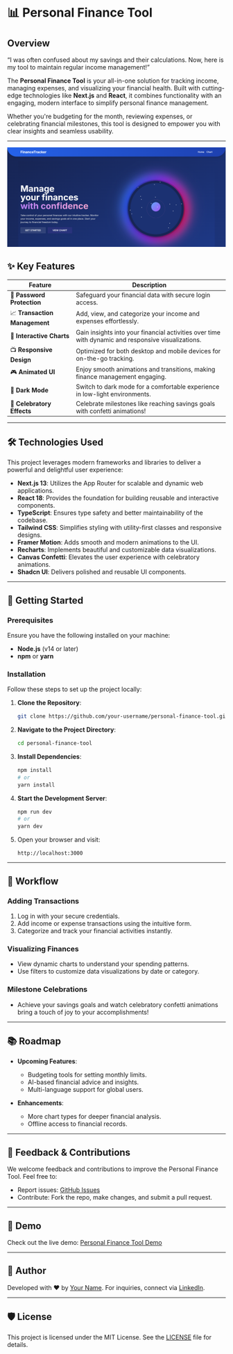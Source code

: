 # 📊 Personal Finance Tool

## Overview

“I was often confused about my savings and their calculations. Now, here is my tool to maintain regular income management!”

The **Personal Finance Tool** is your all-in-one solution for tracking income, managing expenses, and visualizing your financial health. Built with cutting-edge technologies like **Next.js** and **React**, it combines functionality with an engaging, modern interface to simplify personal finance management.

Whether you're budgeting for the month, reviewing expenses, or celebrating financial milestones, this tool is designed to empower you with clear insights and seamless usability.

---

![](./image.png)

## ✨ Key Features

| **Feature**                  | **Description**                                                                                       |
|------------------------------|-------------------------------------------------------------------------------------------------------|
| 🔐 **Password Protection**    | Safeguard your financial data with secure login access.                                               |
| 📈 **Transaction Management** | Add, view, and categorize your income and expenses effortlessly.                                       |
| 🎨 **Interactive Charts**      | Gain insights into your financial activities over time with dynamic and responsive visualizations.      |
| 📺 **Responsive Design**       | Optimized for both desktop and mobile devices for on-the-go tracking.                                   |
| 🎮 **Animated UI**             | Enjoy smooth animations and transitions, making finance management engaging.                           |
| 🌌 **Dark Mode**              | Switch to dark mode for a comfortable experience in low-light environments.                            |
| 🎉 **Celebratory Effects**    | Celebrate milestones like reaching savings goals with confetti animations!                             |

---

## 🛠️ Technologies Used

This project leverages modern frameworks and libraries to deliver a powerful and delightful user experience:

- **Next.js 13**: Utilizes the App Router for scalable and dynamic web applications.
- **React 18**: Provides the foundation for building reusable and interactive components.
- **TypeScript**: Ensures type safety and better maintainability of the codebase.
- **Tailwind CSS**: Simplifies styling with utility-first classes and responsive designs.
- **Framer Motion**: Adds smooth and modern animations to the UI.
- **Recharts**: Implements beautiful and customizable data visualizations.
- **Canvas Confetti**: Elevates the user experience with celebratory animations.
- **Shadcn UI**: Delivers polished and reusable UI components.

---

## 🔧 Getting Started

### Prerequisites

Ensure you have the following installed on your machine:

- **Node.js** (v14 or later)
- **npm** or **yarn**

### Installation

Follow these steps to set up the project locally:

1. **Clone the Repository**:
   ```bash
   git clone https://github.com/your-username/personal-finance-tool.git
   ```

2. **Navigate to the Project Directory**:
   ```bash
   cd personal-finance-tool
   ```

3. **Install Dependencies**:
   ```bash
   npm install
   # or
   yarn install
   ```

4. **Start the Development Server**:
   ```bash
   npm run dev
   # or
   yarn dev
   ```

5. Open your browser and visit:
   ```
   http://localhost:3000
   ```

---

## 🔄 Workflow

### Adding Transactions
1. Log in with your secure credentials.
2. Add income or expense transactions using the intuitive form.
3. Categorize and track your financial activities instantly.

### Visualizing Finances
- View dynamic charts to understand your spending patterns.
- Use filters to customize data visualizations by date or category.

### Milestone Celebrations
- Achieve your savings goals and watch celebratory confetti animations bring a touch of joy to your accomplishments!

---

## 📚 Roadmap

- **Upcoming Features**:
  - Budgeting tools for setting monthly limits.
  - AI-based financial advice and insights.
  - Multi-language support for global users.

- **Enhancements**:
  - More chart types for deeper financial analysis.
  - Offline access to financial records.

---

## 📧 Feedback & Contributions

We welcome feedback and contributions to improve the Personal Finance Tool. Feel free to:

- Report issues: [GitHub Issues](https://github.com/your-username/personal-finance-tool/issues)
- Contribute: Fork the repo, make changes, and submit a pull request.

---

## 🚀 Demo

Check out the live demo:
[Personal Finance Tool Demo](https://your-demo-url.com)

---

## 👤 Author

Developed with ❤️ by [Your Name](https://your-profile-link.com). For inquiries, connect via [LinkedIn](https://linkedin.com/in/your-profile).

---

## 🛡️ License

This project is licensed under the MIT License. See the [LICENSE](LICENSE) file for details.

